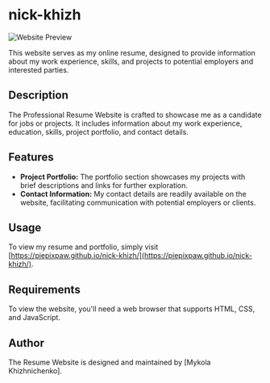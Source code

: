 # nick-khizh
![Website Preview](https://piepixpaw.github.io/nick-khizh/assets/preview.png)

This website serves as my online resume, designed to provide information about my work experience, skills, and projects to potential employers and interested parties.

## Description

The Professional Resume Website is crafted to showcase me as a candidate for jobs or projects. It includes information about my work experience, education, skills, project portfolio, and contact details.

## Features

- **Project Portfolio:** The portfolio section showcases my projects with brief descriptions and links for further exploration.
- **Contact Information:** My contact details are readily available on the website, facilitating communication with potential employers or clients.

## Usage

To view my resume and portfolio, simply visit [https://piepixpaw.github.io/nick-khizh/](https://piepixpaw.github.io/nick-khizh/).

## Requirements

To view the website, you'll need a web browser that supports HTML, CSS, and JavaScript.

## Author

The Resume Website is designed and maintained by [Mykola Khizhnichenko].

